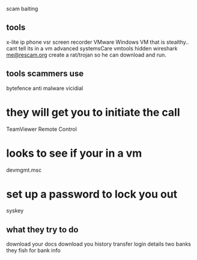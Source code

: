 scam baiting

tools
-----
x-lite ip phone
vsr screen recorder
VMware
    Windows VM that is stealthy.. cant tell its in a vm
    advanced systemsCare
    vmtools hidden
  wireshark
me@rescam.org
create a rat/trojan so he can download and run. 


tools scammers use
------------------
bytefence anti malware
vicidial
# they will get you to initiate the call
TeamViewer Remote Control
 
# looks to see if your in a vm
devmgmt.msc 

# set up a password to lock you out
syskey 

what they try to do
--------------------
download your docs
download you history
transfer login details two banks
they fish for bank info